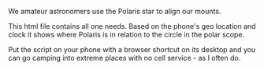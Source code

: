 We amateur astronomers use the Polaris star to align our mounts.

This html file contains all one needs. Based on the phone's geo location and clock it shows where Polaris is in relation to the circle in the polar scope.

Put the script on your phone with a browser shortcut on its desktop and you can go camping into extreme places with no cell service - as I often do.